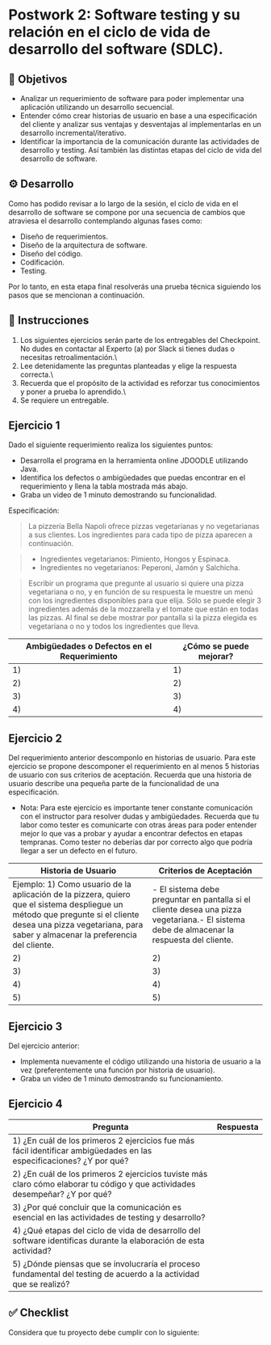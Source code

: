 # Postwork 2: Software testing y su relación en el ciclo de vida de desarrollo del software (SDLC).

## :dart: Objetivos

- Analizar un requerimiento de software para poder implementar una aplicación utilizando un desarrollo secuencial.
- Entender cómo crear historias de usuario en base a una especificación del cliente y analizar sus ventajas y desventajas al implementarlas en un desarrollo incremental/iterativo.
- Identificar la importancia de la comunicación durante las actividades de desarrollo y testing. Así también las distintas etapas del ciclo de vida del desarrollo de software.

## ⚙ Desarrollo

Como has podido revisar a lo largo de la sesión, el ciclo de vida en el desarrollo de software se compone por una secuencia de cambios que atraviesa el desarrollo contemplando algunas fases como:
- Diseño de requerimientos.
- Diseño de la arquitectura de software.
- Diseño del código.
- Codificación.
- Testing.
 
Por lo tanto, en esta etapa final resolverás una prueba técnica siguiendo los pasos que se mencionan a continuación.

## 📃 Instrucciones

1. Los siguientes ejercicios serán parte de los entregables del Checkpoint. No dudes en contactar al Experto (a) por Slack si tienes dudas o necesitas retroalimentación.\
2. Lee detenidamente las preguntas planteadas y elige la respuesta correcta.\
3. Recuerda que el propósito de la actividad es reforzar tus conocimientos y poner a prueba lo aprendido.\
4. Se requiere un entregable. 

## Ejercicio 1

Dado el siguiente requerimiento realiza los siguientes puntos: 
- Desarrolla el programa en la herramienta online JDOODLE utilizando Java. 
- Identifica los defectos o ambigüedades que puedas encontrar en el requerimiento y llena la tabla mostrada más abajo.
- Graba un video de 1 minuto demostrando su funcionalidad.

Especificación:
> La pizzería Bella Napoli ofrece pizzas vegetarianas y no vegetarianas a sus clientes. Los ingredientes para cada tipo de pizza aparecen a continuación.

> - Ingredientes vegetarianos: Pimiento, Hongos y Espinaca.
> - Ingredientes no vegetarianos: Peperoni, Jamón y Salchicha.

> Escribir un programa que pregunte al usuario si quiere una pizza vegetariana o no, y en función de su respuesta le muestre un menú con los ingredientes disponibles para que elija. Sólo se puede elegir 3  ingredientes además de la mozzarella y el tomate que están en todas las pizzas. Al final se debe mostrar por pantalla si la pizza elegida es vegetariana o no y todos los ingredientes que lleva.

| Ambigüedades o Defectos en el Requerimiento | ¿Cómo se puede mejorar? |
| --- | --- |
| 1) | 1) |
| 2) | 2) |
| 3) | 3) |
| 4) | 4) |

## Ejercicio 2

Del requerimiento anterior descomponlo en historias de usuario. Para este ejercicio se propone descomponer el requerimiento en al menos 5 historias de usuario con sus criterios de aceptación. Recuerda que una historia de usuario describe una pequeña parte de la funcionalidad de una especificación.

* Nota: Para este ejercicio es importante tener constante comunicación con el instructor para resolver dudas y ambigüedades. Recuerda que tu labor como tester es comunicarte con otras áreas para poder entender mejor lo que vas a probar y ayudar a encontrar defectos en etapas tempranas. Como tester no deberías dar por correcto algo que podría llegar a ser un defecto en el futuro.

| Historia de Usuario | Criterios de Aceptación |
| --- | --- |
| Ejemplo: 1) Como usuario de la aplicación de la pizzera, quiero que el sistema despliegue un método que pregunte si el cliente desea una pizza vegetariana, para saber y almacenar la preferencia del cliente. | - El sistema debe preguntar en pantalla si el cliente desea una pizza vegetariana.\- El sistema debe de almacenar la respuesta del cliente. |
| 2) | 2) |
| 3) | 3) |
| 4) | 4) |
| 5) | 5) |

## Ejercicio 3

Del ejercicio anterior:

- Implementa nuevamente el código utilizando una historia de usuario a la vez (preferentemente una función por historia de usuario). 
- Graba un video de 1 minuto demostrando su funcionamiento.

## Ejercicio 4

| Pregunta | Respuesta |
| --- | --- |
| 1) ¿En cuál de los primeros 2 ejercicios fue más fácil identificar ambigüedades en las especificaciones? ¿Y por qué? |  |
| 2) ¿En cuál de los primeros 2 ejercicios tuviste más claro cómo elaborar tu código y que actividades desempeñar? ¿Y por qué? |  |
| 3) ¿Por qué concluir que la comunicación es esencial en las actividades de testing y desarrollo? |  |
| 4) ¿Qué etapas del ciclo de vida de desarrollo del software identificas durante la elaboración de esta actividad? |  |
| 5) ¿Dónde piensas que se involucraría el proceso fundamental del testing de acuerdo a la actividad que se realizó? |  |

## ✅ Checklist

Considera que tu proyecto debe cumplir con lo siguiente:


